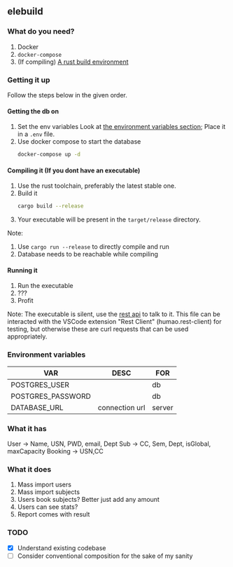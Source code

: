 ## elebuild

### What do you need?

1. Docker
2. `docker-compose`
3. (If compiling) [A rust build environment](https://rustup.rs/)


### Getting it up

Follow the steps below in the given order.
#### Getting the db on

1. Set the env variables Look at [the environment variables section](#environment-variables); Place it in a `.env` file.
2. Use docker compose to start the database
    ```sh
    docker-compose up -d
    ```


#### Compiling it (If you dont have an executable)

1. Use the rust toolchain, preferably the latest stable  one.
2. Build it
   ```sh
   cargo build --release
   ```
3. Your executable will be present in the `target/release` directory.


Note:
1. Use `cargo run --release` to directly compile and run
2. Database needs to be reachable while compiling
#### Running it

1. Run the executable
2. ???
3. Profit

Note: The executable is silent, use the [rest api](api.rest) to talk to it. This file can be interacted with the VSCode extension "Rest Client" (humao.rest-client) for testing, but otherwise these are curl requests that can be used appropriately.


### Environment variables

| VAR               | DESC           | FOR    |
| ----------------- | -------------- | ------ |
| POSTGRES_USER     |                | db     |
| POSTGRES_PASSWORD |                | db     |
| DATABASE_URL      | connection url | server |

### What it has

User -> Name, USN, PWD, email, Dept
Sub -> CC, Sem, Dept, isGlobal, maxCapacity
Booking -> USN,CC

### What it does

1. Mass import users
2. Mass import subjects
3. Users book subjects? Better just add any amount
4. Users can see stats?
5. Report comes with result

### TODO

- [X] Understand existing codebase
- [ ] Consider conventional composition for the sake of my sanity